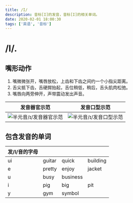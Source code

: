 ```yaml
---
title: /I/
description: 音标[I]的发音，音标[I]的相关单词。
date: 2020-02-01 18:00:30
tags: ['英语', '音标']
---
```


# /I/.

## 嘴形动作

1. 嘴微微张开，嘴唇放松，上齿和下齿之间约一个小指尖距离。
2. 舌尖抵下齿，舌硬腭抬起，舌位稍低，稍后，舌头肌肉松弛。
3. 嘴唇向两旁伸开，声带震动发出声音。

| 发音器官示范                                                                             | 发音口型示范                                                                           |
| ---------------------------------------------------------------------------------------- | -------------------------------------------------------------------------------------- |
| ![半元音/ɪ/发音器官示范](https://media.sunpm.me/uPic/2023-12-25/23:58:08-jmsAm8_i-1.gif) | ![半元音/ɪ/发音口型示范](https://media.sunpm.me/uPic/2023-12-25/23:57:52-DzOJF5_i.gif) |

## 包含发音的单词

| 发/I/音的字母 |        |          |          |
| ------------- | ------ | -------- | -------- |
| ui            | guitar | quick    | building |
| e             | pretty | enjoy    | jacket   |
| u             | busy   | business |          |
| i             | pig    | big      | pit      |
| y             | gym    | symbol   |          |
